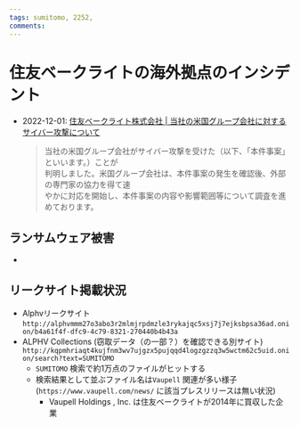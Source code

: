 ```yaml
---
tags: sumitomo, 2252, 
comments: 
---
```


# 住友ベークライトの海外拠点のインシデント

- 2022-12-01: [住友ベークライト株式会社 | 当社の米国グループ会社に対するサイバー攻撃について](https://www.sumibe.co.jp/topics/2022/pdf/1201_01.pdf)
  > 当社の米国グループ会社がサイバー攻撃を受けた（以下、「本件事案」といいます。）ことが  
判明しました。米国グループ会社は、本件事案の発生を確認後、外部の専門家の協力を得て速  
やかに対応を開始し、本件事案の内容や影響範囲等について調査を進めております。
## ランサムウェア被害
-  
## リークサイト掲載状況
- Alphvリークサイト `http://alphvmmm27o3abo3r2mlmjrpdmzle3rykajqc5xsj7j7ejksbpsa36ad.onion/b4a61f4f-dfc9-4c79-8321-270440b4b43a`
- ALPHV Collections (窃取データ（の一部？）を確認できる別サイト)　`http://kqpmhriaqt4kujfnm3wv7ujgzx5pujqqd4logzgzzq3w5wctm62c5uid.onion/search?text=SUMITOMO`
	- `SUMITOMO` 検索で約1万点のファイルがヒットする
	- 検索結果として並ぶファイル名は`Vaupell` 関連が多い様子 (`https://www.vaupell.com/news/` に該当プレスリリースは無い状況)
		- Vaupell Holdings , Inc. は住友ベークライトが2014年に買収した企業